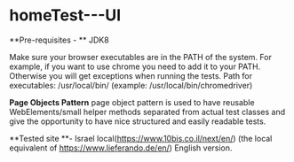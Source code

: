 # homeTest---UI

**Pre-requisites - 
**
JDK8

Make sure your browser executables are in the PATH of the system. For example, if you want to use chrome you need to add it to your PATH. Otherwise you will get exceptions when running the tests. Path for executables: /usr/local/bin/ (example: /usr/local/bin/chromedriver)

**Page Objects Pattern**
page object pattern is used to have reusable WebElements/small helper methods separated from actual test classes and give the opportunity to have nice structured and easily readable tests.

**Tested site **- 
Israel local(https://www.10bis.co.il/next/en/) (the local equivalent of https://www.lieferando.de/en/) English version. 


